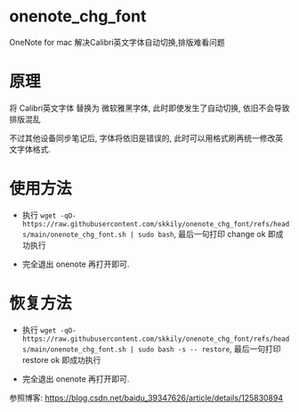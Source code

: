 # onenote_chg_font
OneNote for mac 解决Calibri英文字体自动切换,排版难看问题

# 原理

将 Calibri英文字体 替换为 微软雅黑字体, 此时即使发生了自动切换, 依旧不会导致排版混乱

不过其他设备同步笔记后, 字体将依旧是错误的, 此时可以用格式刷再统一修改英文字体格式.

# 使用方法

* 执行 `wget -qO- https://raw.githubusercontent.com/skkily/onenote_chg_font/refs/heads/main/onenote_chg_font.sh | sudo bash`, 最后一句打印 change ok 即成功执行

* 完全退出 onenote 再打开即可.

# 恢复方法

* 执行 `wget -qO- https://raw.githubusercontent.com/skkily/onenote_chg_font/refs/heads/main/onenote_chg_font.sh | sudo bash -s -- restore`, 最后一句打印 restore ok 即成功执行

* 完全退出 onenote 再打开即可.

参照博客: https://blog.csdn.net/baidu_39347626/article/details/125830894
